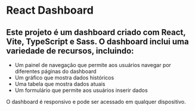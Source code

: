 # React Dashboard

## Este projeto é um dashboard criado com React, Vite, TypeScript e Sass. O dashboard inclui uma variedade de recursos, incluindo:

- Um painel de navegação que permite aos usuários navegar por diferentes páginas do dashboard
- Um gráfico que mostra dados históricos
- Uma tabela que mostra dados atuais
- Um formulário que permite aos usuários inserir dados

O dashboard é responsivo e pode ser acessado em qualquer dispositivo.